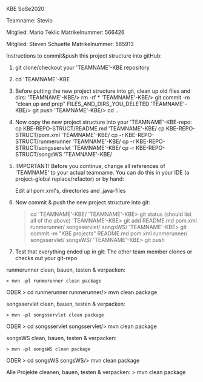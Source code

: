KBE SoSe2020

Teamname: Stevio

Mitglied: Mario Teklic
Matrikelnummer: 566426

Mitglied: Steven Schuette
Matrikelnummer: 565913


Instructions to commit&push this project structure into gitHub:

1) git clone/checkout your 'TEAMNAME'-KBE repository
2) cd 'TEAMNAME'-KBE
3) Before putting the new project structure into git, clean up old files and dirs: 
   'TEAMNAME'-KBE/> rm -rf *
   'TEAMNAME'-KBE/> git commit -m "clean up and prep" FILES_AND_DIRS_YOU_DELETED
   'TEAMNAME'-KBE/> git push
   'TEAMNAME'-KBE/> cd ..

4) Now copy the new project structure into your 'TEAMNAME'-KBE-repo:
   cp KBE-REPO-STRUCT/README.md 'TEAMNAME'-KBE/
   cp KBE-REPO-STRUCT/pom.xml 'TEAMNAME'-KBE/
   cp -r KBE-REPO-STRUCT/runmerunner 'TEAMNAME'-KBE/
   cp -r KBE-REPO-STRUCT/songsservlet 'TEAMNAME'-KBE/
   cp -r KBE-REPO-STRUCT/songsWS 'TEAMNAME'-KBE/

5) !IMPORTANT!  Before you continue, change all references 
   of 'TEAMNAME' to your actual teamname. You can do this 
   in your IDE (a project-global replace/refactor) or by hand: 
   
   Edit all pom.xml's, directories and .java-files

6) Now commit & push the new project structure into git:
	> cd 'TEAMNAME'-KBE/
   'TEAMNAME'-KBE> git status (should list all of the above)
   'TEAMNAME'-KBE> git add README.md pom.xml runmerunner/ songsservlet/ songsWS/
   'TEAMNAME'-KBE> git commit -m "KBE projects" README.md pom.xml runmerunner/ songsservlet/ songsWS/
   'TEAMNAME'-KBE> git push

7) Test that everything ended up in git:
   The other team member clones or checks out your git-repo 


runmerunner clean, bauen, testen & verpacken:

	> mvn -pl runmerunner clean package 
ODER
	> cd runmerunner 
	runmerunner/> mvn clean package 


songsservlet clean, bauen, testen & verpacken:

	> mvn -pl songsservlet clean package 
ODER
	> cd songsservlet 
	songsservlet/> mvn clean package 


songsWS clean, bauen, testen & verpacken:

	> mvn -pl songsWS clean package 
ODER
	> cd songsWS 
	songsWS/> mvn clean package


Alle Projekte cleanen, bauen, testen & verpacken:
	> mvn clean package



